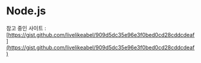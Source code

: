 # Node.js

참고 중인 사이트 : [https://gist.github.com/livelikeabel/909d5dc35e96e3f0bed0cd28cddcdeaf](https://gist.github.com/livelikeabel/909d5dc35e96e3f0bed0cd28cddcdeaf)
